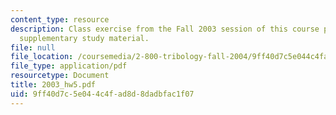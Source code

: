 ```yaml
---
content_type: resource
description: Class exercise from the Fall 2003 session of this course provided as
  supplementary study material.
file: null
file_location: /coursemedia/2-800-tribology-fall-2004/9ff40d7c5e044c4fad8d8dadbfac1f07_2003_hw5.pdf
file_type: application/pdf
resourcetype: Document
title: 2003_hw5.pdf
uid: 9ff40d7c-5e04-4c4f-ad8d-8dadbfac1f07
---
```

